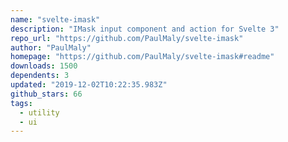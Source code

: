 ```yaml
---
name: "svelte-imask"
description: "IMask input component and action for Svelte 3"
repo_url: "https://github.com/PaulMaly/svelte-imask"
author: "PaulMaly"
homepage: "https://github.com/PaulMaly/svelte-imask#readme"
downloads: 1500
dependents: 3
updated: "2019-12-02T10:22:35.983Z"
github_stars: 66
tags: 
  - utility
  - ui
---
```

